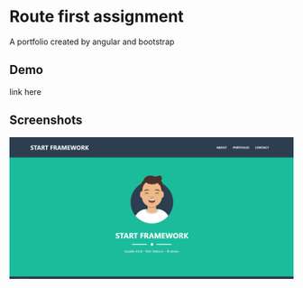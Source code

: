 # Route first assignment

A portfolio created by angular and bootstrap

## Demo

link here

## Screenshots

![App Screenshot](https://github.com/mashady/angularStartFrameWorkRoute/blob/main/src/assets/routeFirstPorjectCover.PNG)
